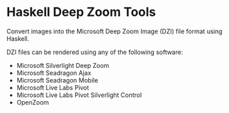 Haskell Deep Zoom Tools
=======================
Convert images into the Microsoft Deep Zoom Image (DZI) file format using Haskell.

DZI files can be rendered using any of the following software:
* Microsoft Silverlight Deep Zoom
* Microsoft Seadragon Ajax
* Microsoft Seadragon Mobile
* Microsoft Live Labs Pivot
* Microsoft Live Labs Pivot Silverlight Control
* OpenZoom
